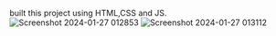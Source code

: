 built this project using HTML,CSS and JS.
![Screenshot 2024-01-27 012853](https://github.com/sourya001/DRAGON-MANIA/assets/142716790/ccc94105-4759-40ad-920d-7fdb44d39a68)
![Screenshot 2024-01-27 013112](https://github.com/sourya001/DRAGON-MANIA/assets/142716790/b66dcc0b-0edf-49c1-a890-cad684322460)
